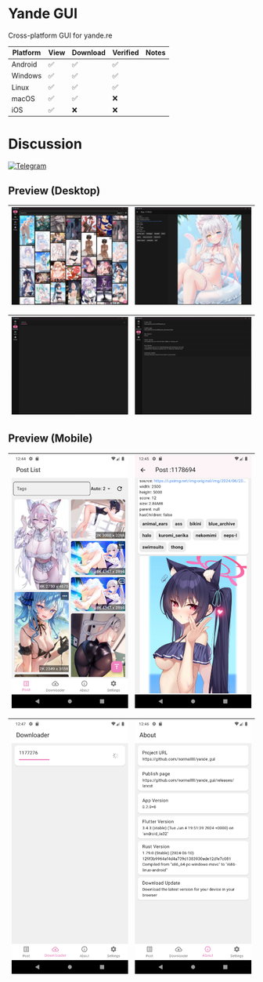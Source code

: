 # Yande GUI

Cross-platform GUI for yande.re

| Platform | View | Download | Verified | Notes |
|----------|------|----------|----------|-------|
| Android  | ✅    | ✅        | ✅        |       |
| Windows  | ✅    | ✅        | ✅        |       |
| Linux    | ✅    | ✅        | ✅        |       |
| macOS    | ✅    | ✅        | ❌        |       |
| iOS      | ✅    | ❌        | ❌        |       |

# Discussion
[![Telegram](https://img.shields.io/badge/chat-Telegram-blue.svg)](https://t.me/+ONtNV3HTQ0NhMzVh)

## Preview (Desktop)

| ![img0](screenshot/desktop/img0.webp) | ![img1](screenshot/desktop/img1.webp) |
|---------------------------------------|---------------------------------------|

| ![img2](screenshot/desktop/img2.webp) | ![img3](screenshot/desktop/img3.webp) |
|---------------------------------------|---------------------------------------|

## Preview (Mobile)

| ![img0](screenshot/mobile/img0.webp) | ![img1](screenshot/mobile/img1.webp) |
|--------------------------------------|--------------------------------------|

| ![img2](screenshot/mobile/img2.webp) | ![img3](screenshot/mobile/img3.webp) |
|--------------------------------------|--------------------------------------|